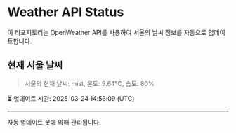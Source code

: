 
# Weather API Status

이 리포지토리는 OpenWeather API를 사용하여 서울의 날씨 정보를 자동으로 업데이트합니다.

## 현재 서울 날씨
> 서울의 현재 날씨: mist, 온도: 9.64°C, 습도: 80%

⏳ 업데이트 시간: 2025-03-24 14:56:09 (UTC)

---
자동 업데이트 봇에 의해 관리됩니다.
